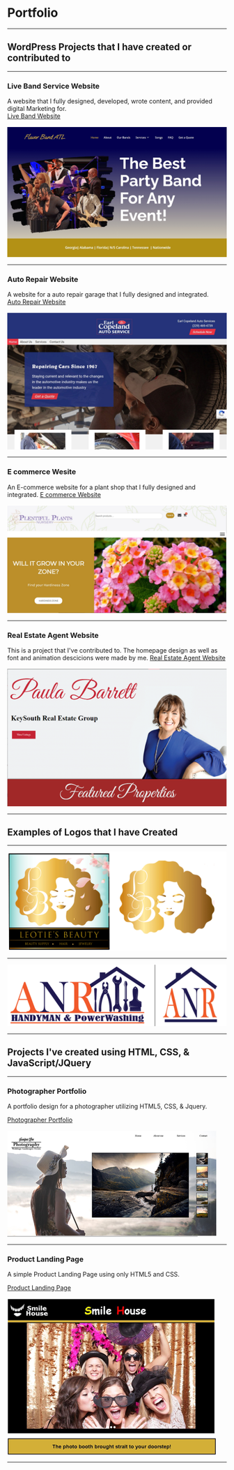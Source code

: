 # Portfolio
---
## WordPress Projects that I have created or contributed to
---
### Live Band Service Website
A website that I fully designed, developed, wrote content, and provided digital Marketing for. 
<br>
[Live Band Website](https://flavorbandatl.com)
<br><br> 
![tm](images/Desktop_website.jpeg)

---
### Auto Repair Website
A website for a auto repair garage that I fully designed and integrated.
<br>
[Auto Repair Website](https://earlcopelandautoservices.com/)
<br><br>
![tm](images/earlAuto.jpg)

---
### E commerce Wesite
An E-commerce website for a plant shop that I fully designed and integrated.
[E commerce Website](https://plentifulplantsnursery.com/)
<br><br>
![tm](images/PlentifulPlants.JPG)

---

### Real Estate Agent Website
This is a project that I've contributed to. The homepage design as well as font and animation descicions were made by me. 
[Real Estate Agent Website](https://paulabarrett.net/)
<br><br>
![tm](images/PaulaB.PNG)

---

## Examples of Logos that I have Created

---
![tm](images/leotie-logo-side.png)

---
![tm](images/ANR-Logo-Side.png)

---

## Projects I've created using HTML, CSS, & JavaScript/JQuery

---
### Photographer Portfolio

A portfolio design for a photographer utilizing HTML5, CSS, & Jquery.

[Photographer Portfolio](/portfolio/index.html)
<br><br>
![tm](images/portfoliotm.png)

---
### Product Landing Page

A simple Product Landing Page using only HTML5 and CSS.

[Product Landing Page](/ProductLanding/ProductLandingPage.html)
<br><br>
![tm](images/landingtn.png)

---










<!-- Remove above link if you don't want to attibute -->
